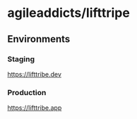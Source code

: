 # agileaddicts/lifttripe

## Environments

### Staging

https://lifttribe.dev

### Production

https://lifttribe.app
